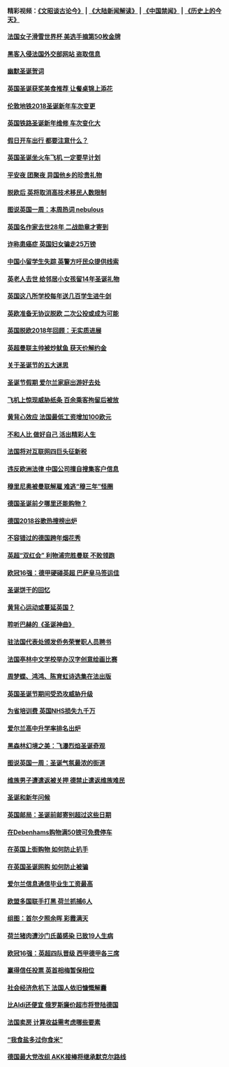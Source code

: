 #### 精彩视频：[《文昭谈古论今》](https://github.com/gfw-breaker/wenzhao/blob/master/README.md?t=12231531) | [《大陆新闻解读》](https://github.com/gfw-breaker/ntdtv-comedy/blob/master/README.md?t=12231531) | [《中国禁闻》](https://github.com/gfw-breaker/ntdtv-news/blob/master/README.md?t=12231531) | [《历史上的今天》](https://github.com/gfw-breaker/today-in-history/blob/master/README.md?t=12231531) 

#### [法国女子滑雪世界杯 美选手摘第50枚金牌](../pages/nsc974/n10927351.md?t=12231531) 

#### [黑客入侵法国外交部网站 盗取信息](../pages/nsc974/n10927269.md?t=12231531) 

#### [幽默圣诞贺词](../pages/nsc974/n10926672.md?t=12231531) 

#### [英国圣诞获奖美食推荐 让餐桌锦上添花](../pages/nsc974/n10926641.md?t=12231531) 

#### [伦敦地铁2018圣诞新年车次变更](../pages/nsc974/n10926629.md?t=12231531) 

#### [英国铁路圣诞新年维修 车次变化大](../pages/nsc974/n10926618.md?t=12231531) 

#### [假日开车出行 都要注意什么？](../pages/nsc974/n10926610.md?t=12231531) 

#### [英国圣诞坐火车飞机 一定要早计划](../pages/nsc974/n10926599.md?t=12231531) 

#### [平安夜 团聚夜 异国他乡的珍贵礼物](../pages/nsc974/n10925634.md?t=12231531) 

#### [脱欧后 英将取消高技术移民人数限制](../pages/nsc974/n10924981.md?t=12231531) 

#### [图说英国一周：本周热词 nebulous](../pages/nsc974/n10925020.md?t=12231531) 

#### [英国名作家去世28年 二战勋章才寄到](../pages/nsc974/n10925014.md?t=12231531) 

#### [诈称患癌症 英国妇女骗走25万镑](../pages/nsc974/n10925008.md?t=12231531) 

#### [中国小留学生失踪  英警方吁民众提供线索](../pages/nsc974/n10925001.md?t=12231531) 

#### [英老人去世 给邻居小女孩留14年圣诞礼物](../pages/nsc974/n10924997.md?t=12231531) 

#### [英国这八所学校每年送几百学生进牛剑](../pages/nsc974/n10924990.md?t=12231531) 

#### [英欧准备无协议脱欧 二次公投或成为可能](../pages/nsc974/n10923373.md?t=12231531) 

#### [英国脱欧2018年回顾：无实质进展](../pages/nsc974/n10923355.md?t=12231531) 

#### [英超曼联主帅被炒鱿鱼 获天价解约金](../pages/nsc974/n10922656.md?t=12231531) 

#### [关于圣诞节的五大迷思](../pages/nsc974/n10919864.md?t=12231531) 

#### [圣诞节假期 爱尔兰家庭出游好去处](../pages/nsc974/n10919966.md?t=12231531) 

#### [飞机上惊现威胁纸条 百余乘客拘留后被放](../pages/nsc974/n10920081.md?t=12231531) 

#### [黄背心效应 法国最低工资增加100欧元](../pages/nsc974/n10919737.md?t=12231531) 

#### [不和人比 做好自己 活出精彩人生](../pages/nsc974/n10920053.md?t=12231531) 

#### [法国将对互联网四巨头征新税](../pages/nsc974/n10919837.md?t=12231531) 

#### [违反欧洲法律 中国公司擅自搜集客户信息](../pages/nsc974/n10918199.md?t=12231531) 

#### [穆里尼奥被曼联解雇 难逃“穆三年”怪圈](../pages/nsc974/n10919101.md?t=12231531) 

#### [德国圣诞前夕哪里还能购物？](../pages/nsc974/n10918186.md?t=12231531) 

#### [德国2018谷歌热搜榜出炉](../pages/nsc974/n10918077.md?t=12231531) 

#### [不容错过的德国跨年烟花秀](../pages/nsc974/n10917989.md?t=12231531) 

#### [英超“双红会” 利物浦完胜曼联 不败领跑](../pages/nsc974/n10917557.md?t=12231531) 

#### [欧冠16强：德甲硬碰英超 巴萨皇马签运佳](../pages/nsc974/n10917207.md?t=12231531) 

#### [圣诞饼干的回忆](../pages/nsc974/n10916160.md?t=12231531) 

#### [黄背心运动或蔓延英国？](../pages/nsc974/n10915769.md?t=12231531) 

#### [聆听巴赫的《圣诞神曲》](../pages/nsc974/n10910868.md?t=12231531) 

#### [驻法国代表处颁发侨务荣誉职人员聘书](../pages/nsc974/n10912829.md?t=12231531) 

#### [法国亭林中文学校举办汉字创意绘画比赛](../pages/nsc974/n10912809.md?t=12231531) 

#### [周梦蝶、鸿鸿、陈育虹诗选集在法出版](../pages/nsc974/n10912778.md?t=12231531) 

#### [英国圣诞节期间受恐攻威胁升级](../pages/nsc974/n10911486.md?t=12231531) 

#### [为省培训费  英国NHS损失九千万](../pages/nsc974/n10911478.md?t=12231531) 

#### [爱尔兰高中升学率排名出炉](../pages/nsc974/n10910761.md?t=12231531) 

#### [黑森林幻境之美：飞瀑烈焰圣诞奇观](../pages/nsc974/n10909442.md?t=12231531) 

#### [图说英国一周：圣诞气氛最浓的街道](../pages/nsc974/n10909173.md?t=12231531) 

#### [维族男子遭遣返被关押 德禁止遣返维族难民](../pages/nsc974/n10908943.md?t=12231531) 

#### [圣诞和新年问候](../pages/nsc974/n10909160.md?t=12231531) 

#### [英国邮局：圣诞前邮寄别超过这些日期](../pages/nsc974/n10909151.md?t=12231531) 

#### [在Debenhams购物满50镑可免费停车](../pages/nsc974/n10909136.md?t=12231531) 

#### [在英国上街购物 如何防止扒手](../pages/nsc974/n10909106.md?t=12231531) 

#### [在英国圣诞网购 如何防止被骗](../pages/nsc974/n10909085.md?t=12231531) 

#### [爱尔兰信息通信毕业生工资最高](../pages/nsc974/n10908531.md?t=12231531) 

#### [欧盟多国联手打黑 荷兰抓捕6人](../pages/nsc974/n10908389.md?t=12231531) 

#### [组图：首尔夕照余晖 彩霞满天](../pages/nsc974/n10908293.md?t=12231531) 

#### [荷兰猪肉遭沙门氏菌感染 已致19人生病](../pages/nsc974/n10908299.md?t=12231531) 

#### [欧冠16强：英超四队晋级 西甲德甲各三席](../pages/nsc974/n10907296.md?t=12231531) 

#### [赢得信任投票 英首相梅暂保相位](../pages/nsc974/n10907229.md?t=12231531) 

#### [社会经济危机下 法国人依旧慷慨解囊](../pages/nsc974/n10906090.md?t=12231531) 

#### [比Aldi还便宜 俄罗斯廉价超市将登陆德国](../pages/nsc974/n10905994.md?t=12231531) 

#### [法国卖房 计算收益需考虑哪些要素](../pages/nsc974/n10906125.md?t=12231531) 

#### [“我食盐多过你食米”](../pages/nsc974/n10905976.md?t=12231531) 

#### [德国最大党改组 AKK接棒将继承默克尔路线](../pages/nsc974/n10904680.md?t=12231531) 

